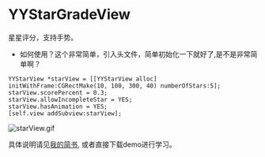 # YYStarGradeView

星星评分，支持手势。
- 如何使用？这个非常简单，引入头文件，简单初始化一下就好了,是不是非常简单啊？
```objc
YYStarView *starView = [[YYStarView alloc] initWithFrame:CGRectMake(10, 100, 300, 40) numberOfStars:5];
starView.scorePercent = 0.3;
starView.allowIncompleteStar = YES;
starView.hasAnimation = YES;
[self.view addSubview:starView];
```
![starView.gif](http://upload-images.jianshu.io/upload_images/840747-6694c46e9b9b7bed.gif?imageMogr2/auto-orient/strip)

具体说明请见[我的简书](http://www.jianshu.com/p/5c9554d16b28), 或者直接下载demo进行学习。
